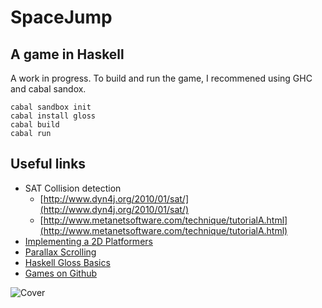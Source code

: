 # SpaceJump
A game in Haskell
---
A work in progress. 
To build and run the game, I recommened using GHC and cabal sandox. 

```
cabal sandbox init
cabal install gloss
cabal build
cabal run
```

## Useful links
- SAT Collision detection
  * [http://www.dyn4j.org/2010/01/sat/](http://www.dyn4j.org/2010/01/sat/)
  * [http://www.metanetsoftware.com/technique/tutorialA.html](http://www.metanetsoftware.com/technique/tutorialA.html)
- [Implementing a 2D Platformers](http://www.gamedev.net/page/resources/_/technical/game-programming/the-guide-to-implementing-2d-platformers-r2936)
- [Parallax Scrolling](https://gamedevelopment.tutsplus.com/tutorials/parallax-scrolling-a-simple-effective-way-to-add-depth-to-a-2d-game--cms-21510)
- [Haskell Gloss Basics](http://andrew.gibiansky.com/blog/haskell/haskell-gloss/)
- [Games on Github](https://github.com/leereilly/games)

![Cover](https://github.com/linhlenguyen/SpaceJump/blob/master/bmp/cover.jpg)
